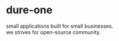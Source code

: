 # dure-one

small applications built for small businesses.<br/>
we strives for open-source community.<br/>


